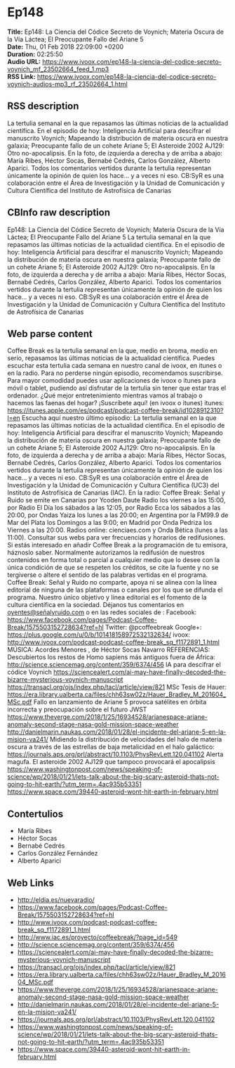 # Ep148  
**Title:** Ep148: La Ciencia del Códice Secreto de Voynich; Materia Oscura de la Vía Láctea; El Preocupante Fallo del Ariane 5  
**Date:** Thu, 01 Feb 2018 22:09:00 +0200  
**Duration:** 02:25:50  
**Audio URL:** https://www.ivoox.com/ep148-la-ciencia-del-codice-secreto-voynich_mf_23502664_feed_1.mp3  
**RSS Link:** https://www.ivoox.com/ep148-la-ciencia-del-codice-secreto-voynich-audios-mp3_rf_23502664_1.html  

## RSS description
La tertulia semanal en la que repasamos las últimas noticias de la actualidad científica. En el episodio de hoy: Inteligencia Artificial para descifrar el manuscrito Voynich; Mapeando la distribución de materia oscura en nuestra galaxia; Preocupante fallo de un cohete Ariane 5; El Asteroide 2002 AJ129: Otro no-apocalipsis. En la foto, de izquierda a derecha y de arriba a abajo: María Ribes, Héctor Socas, Bernabé Cedrés, Carlos González, Alberto Aparici. Todos los comentarios vertidos durante la tertulia representan únicamente la opinión de quien los hace… y a veces ni eso. CB:SyR es una colaboración entre el Área de Investigación y la Unidad de Comunicación y Cultura Científica del Instituto de Astrofísica de Canarias

## CBInfo raw description
Ep148: La Ciencia del Códice Secreto de Voynich; Materia Oscura de la Vía Láctea; El Preocupante Fallo del Ariane 5
La tertulia semanal en la que repasamos las últimas noticias de la actualidad científica. En el episodio de hoy: Inteligencia Artificial para descifrar el manuscrito Voynich; Mapeando la distribución de materia oscura en nuestra galaxia; Preocupante fallo de un cohete Ariane 5; El Asteroide 2002 AJ129: Otro no-apocalipsis. En la foto, de izquierda a derecha y de arriba a abajo: María Ribes, Héctor Socas, Bernabé Cedrés, Carlos González, Alberto Aparici. Todos los comentarios vertidos durante la tertulia representan únicamente la opinión de quien los hace… y a veces ni eso. CB:SyR es una colaboración entre el Área de Investigación y la Unidad de Comunicación y Cultura Científica del Instituto de Astrofísica de Canarias


## Web parse content
Coffee Break es la tertulia semanal en la que, medio en broma, medio en serio, repasamos las últimas noticias de la actualidad científica. Puedes escuchar esta tertulia cada semana en nuestro canal de ivoox, en itunes o en la radio. Para no perderse ningún episodio, recomendamos suscribirse. Para mayor comodidad puedes usar aplicaciones de ivoox o itunes para móvil o tablet, pudiendo así disfrutar de la tertulia sin tener que estar tras el ordenador. ¿Qué mejor entretenimiento mientras vamos al trabajo o hacemos las faenas del hogar? ¡Suscríbete aquí! (en ivoox o itunes) itunes: https://itunes.apple.com/es/podcast/podcast-coffee-break/id1028912310?l=en Escucha aquí nuestro último episodio: La tertulia semanal en la que repasamos las últimas noticias de la actualidad científica. En el episodio de hoy: Inteligencia Artificial para descifrar el manuscrito Voynich; Mapeando la distribución de materia oscura en nuestra galaxia; Preocupante fallo de un cohete Ariane 5; El Asteroide 2002 AJ129: Otro no-apocalipsis. En la foto, de izquierda a derecha y de arriba a abajo: María Ribes, Héctor Socas, Bernabé Cedrés, Carlos González, Alberto Aparici. Todos los comentarios vertidos durante la tertulia representan únicamente la opinión de quien los hace… y a veces ni eso. CB:SyR es una colaboración entre el Área de Investigación y la Unidad de Comunicación y Cultura Científica (UC3) del Instituto de Astrofísica de Canarias (IAC). En la radio: Coffee Break: Señal y Ruido se emite en Canarias por Ycoden Daute Radio los viernes a las 15:00, por Radio El Día los sábados a las 12:05, por Radio Ecca los sábados a las 20:00, por Ondas Yaiza los lunes a las 20:00; en Argentina por la FM99.9 de Mar del Plata los Domingos a las 9:00; en Madrid por Onda Pedriza los Viernes a las 20:00. Radios online: cienciaes.com y Onda Bética (lunes a las 11:00). Consultar sus webs para ver frecuencias y horarios de redifusiones. Si estás interesado en añadir Coffee Break a la programación de tu emisora, háznoslo saber. Normalmente autorizamos la redifusión de nuestros contenidos en forma total o parcial a cualquier medio que lo desee con la única condición de que se respeten los créditos, se cite la fuente y no se tergiverse o altere el sentido de las palabras vertidas en el programa. Coffee Break: Señal y Ruido no comparte, apoya ni se alinea con la línea editorial de ninguna de las plataformas o canales por los que se difunda el programa. Nuestro único objetivo y línea editorial es el fomento de la cultura científica en la sociedad. Déjanos tus comentarios en oyentes@señalyruido.com o en las redes sociales de : Facebook: https://www.facebook.com/pages/Podcast-Coffee-Break/1575503152728634?ref=hl Twitter: @pcoffeebreak Google+: https://plus.google.com/u/0/b/101418158972532132634/ ivoox: http://www.ivoox.com/podcast-podcast-coffee-break_sq_f1172891_1.html MÚSICA: Acordes Menores , de Héctor Socas Navarro REFERENCIAS: Descubiertos los restos de Homo sapiens más antiguos fuera de África: http://science.sciencemag.org/content/359/6374/456 IA para descifrar el códice Voynich https://sciencealert.com/ai-may-have-finally-decoded-the-bizarre-mysterious-voynich-manuscript https://transacl.org/ojs/index.php/tacl/article/view/821 MSc Tesis de Hauer: https://era.library.ualberta.ca/files/chh63sw02z/Hauer_Bradley_M_201604_MSc.pdf Fallo en lanzamiento de Ariane 5 provoca satélites en órbita incorrecta y preocupación sobre el futuro JWST https://www.theverge.com/2018/1/25/16934528/arianespace-ariane-anomaly-second-stage-nasa-gold-mission-space-weather http://danielmarin.naukas.com/2018/01/28/el-incidente-del-ariane-5-en-la-mision-va241/ Midiendo la distribución de velocidades del halo de materia oscura a través de las estrellas de baja metalicidad en el halo galáctico: https://journals.aps.org/prl/abstract/10.1103/PhysRevLett.120.041102 Alerta magufa. El asteroide 2002 AJ129 que tampoco provocará el apocalipsis https://www.washingtonpost.com/news/speaking-of-science/wp/2018/01/21/lets-talk-about-the-big-scary-asteroid-thats-not-going-to-hit-earth/?utm_term=.4ac935b53351 https://www.space.com/39440-asteroid-wont-hit-earth-in-february.html

## Contertulios
- María Ribes
- Héctor Socas
- Bernabé Cedrés
- Carlos González Fernández
- Alberto Aparici
## Web Links
- http://eldia.es/nuevaradio/
- https://www.facebook.com/pages/Podcast-Coffee-Break/1575503152728634?ref=hl
- http://www.ivoox.com/podcast-podcast-coffee-break_sq_f1172891_1.html
- http://www.iac.es/proyecto/coffeebreak/?page_id=549
- http://science.sciencemag.org/content/359/6374/456
- https://sciencealert.com/ai-may-have-finally-decoded-the-bizarre-mysterious-voynich-manuscript
- https://transacl.org/ojs/index.php/tacl/article/view/821
- https://era.library.ualberta.ca/files/chh63sw02z/Hauer_Bradley_M_201604_MSc.pdf
- https://www.theverge.com/2018/1/25/16934528/arianespace-ariane-anomaly-second-stage-nasa-gold-mission-space-weather
- http://danielmarin.naukas.com/2018/01/28/el-incidente-del-ariane-5-en-la-mision-va241/
- https://journals.aps.org/prl/abstract/10.1103/PhysRevLett.120.041102
- https://www.washingtonpost.com/news/speaking-of-science/wp/2018/01/21/lets-talk-about-the-big-scary-asteroid-thats-not-going-to-hit-earth/?utm_term=.4ac935b53351
- https://www.space.com/39440-asteroid-wont-hit-earth-in-february.html